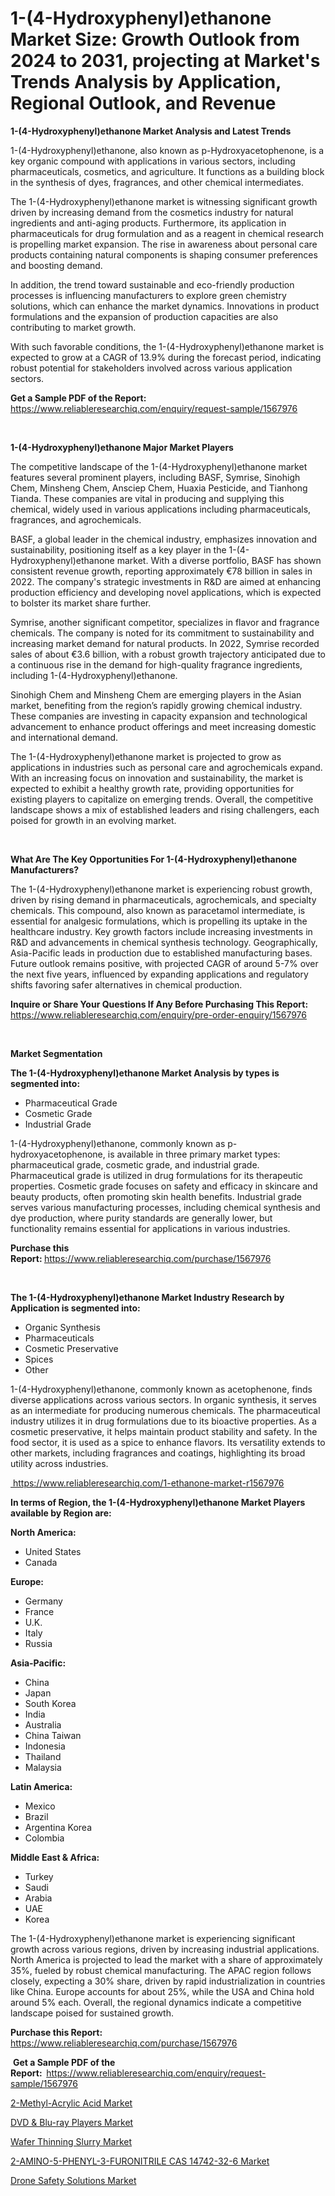 <p><h1>1-(4-Hydroxyphenyl)ethanone Market Size: Growth Outlook from 2024 to 2031, projecting at Market's Trends Analysis by Application, Regional Outlook, and Revenue</h1></p><p><strong>1-(4-Hydroxyphenyl)ethanone Market Analysis and Latest Trends</strong></p>
<p><p>1-(4-Hydroxyphenyl)ethanone, also known as p-Hydroxyacetophenone, is a key organic compound with applications in various sectors, including pharmaceuticals, cosmetics, and agriculture. It functions as a building block in the synthesis of dyes, fragrances, and other chemical intermediates. </p><p>The 1-(4-Hydroxyphenyl)ethanone market is witnessing significant growth driven by increasing demand from the cosmetics industry for natural ingredients and anti-aging products. Furthermore, its application in pharmaceuticals for drug formulation and as a reagent in chemical research is propelling market expansion. The rise in awareness about personal care products containing natural components is shaping consumer preferences and boosting demand.</p><p>In addition, the trend toward sustainable and eco-friendly production processes is influencing manufacturers to explore green chemistry solutions, which can enhance the market dynamics. Innovations in product formulations and the expansion of production capacities are also contributing to market growth. </p><p>With such favorable conditions, the 1-(4-Hydroxyphenyl)ethanone market is expected to grow at a CAGR of 13.9% during the forecast period, indicating robust potential for stakeholders involved across various application sectors.</p></p>
<p><strong>Get a Sample PDF of the Report:&nbsp;</strong> <a href="https://www.reliableresearchiq.com/enquiry/request-sample/1567976">https://www.reliableresearchiq.com/enquiry/request-sample/1567976</a></p>
<p>&nbsp;</p>
<p><strong>1-(4-Hydroxyphenyl)ethanone Major Market Players</strong></p>
<p><p>The competitive landscape of the 1-(4-Hydroxyphenyl)ethanone market features several prominent players, including BASF, Symrise, Sinohigh Chem, Minsheng Chem, Ansciep Chem, Huaxia Pesticide, and Tianhong Tianda. These companies are vital in producing and supplying this chemical, widely used in various applications including pharmaceuticals, fragrances, and agrochemicals.</p><p>BASF, a global leader in the chemical industry, emphasizes innovation and sustainability, positioning itself as a key player in the 1-(4-Hydroxyphenyl)ethanone market. With a diverse portfolio, BASF has shown consistent revenue growth, reporting approximately €78 billion in sales in 2022. The company's strategic investments in R&D are aimed at enhancing production efficiency and developing novel applications, which is expected to bolster its market share further.</p><p>Symrise, another significant competitor, specializes in flavor and fragrance chemicals. The company is noted for its commitment to sustainability and increasing market demand for natural products. In 2022, Symrise recorded sales of about €3.6 billion, with a robust growth trajectory anticipated due to a continuous rise in the demand for high-quality fragrance ingredients, including 1-(4-Hydroxyphenyl)ethanone.</p><p>Sinohigh Chem and Minsheng Chem are emerging players in the Asian market, benefiting from the region’s rapidly growing chemical industry. These companies are investing in capacity expansion and technological advancement to enhance product offerings and meet increasing domestic and international demand.</p><p>The 1-(4-Hydroxyphenyl)ethanone market is projected to grow as applications in industries such as personal care and agrochemicals expand. With an increasing focus on innovation and sustainability, the market is expected to exhibit a healthy growth rate, providing opportunities for existing players to capitalize on emerging trends. Overall, the competitive landscape shows a mix of established leaders and rising challengers, each poised for growth in an evolving market.</p></p>
<p>&nbsp;</p>
<p><strong>What Are The Key Opportunities For 1-(4-Hydroxyphenyl)ethanone Manufacturers?</strong></p>
<p><p>The 1-(4-Hydroxyphenyl)ethanone market is experiencing robust growth, driven by rising demand in pharmaceuticals, agrochemicals, and specialty chemicals. This compound, also known as paracetamol intermediate, is essential for analgesic formulations, which is propelling its uptake in the healthcare industry. Key growth factors include increasing investments in R&D and advancements in chemical synthesis technology. Geographically, Asia-Pacific leads in production due to established manufacturing bases. Future outlook remains positive, with projected CAGR of around 5-7% over the next five years, influenced by expanding applications and regulatory shifts favoring safer alternatives in chemical production.</p></p>
<p><strong>Inquire or Share Your Questions If Any Before Purchasing This Report:</strong> <a href="https://www.reliableresearchiq.com/enquiry/pre-order-enquiry/1567976">https://www.reliableresearchiq.com/enquiry/pre-order-enquiry/1567976</a></p>
<p>&nbsp;</p>
<p><strong>Market Segmentation</strong></p>
<p><strong>The 1-(4-Hydroxyphenyl)ethanone Market Analysis by types is segmented into:</strong></p>
<p><ul><li>Pharmaceutical Grade</li><li>Cosmetic Grade</li><li>Industrial Grade</li></ul></p>
<p><p>1-(4-Hydroxyphenyl)ethanone, commonly known as p-hydroxyacetophenone, is available in three primary market types: pharmaceutical grade, cosmetic grade, and industrial grade. Pharmaceutical grade is utilized in drug formulations for its therapeutic properties. Cosmetic grade focuses on safety and efficacy in skincare and beauty products, often promoting skin health benefits. Industrial grade serves various manufacturing processes, including chemical synthesis and dye production, where purity standards are generally lower, but functionality remains essential for applications in various industries.</p></p>
<p><strong>Purchase this Report:&nbsp;</strong><a href="https://www.reliableresearchiq.com/purchase/1567976">https://www.reliableresearchiq.com/purchase/1567976</a></p>
<p>&nbsp;</p>
<p><strong>The 1-(4-Hydroxyphenyl)ethanone Market Industry Research by Application is segmented into:</strong></p>
<p><ul><li>Organic Synthesis</li><li>Pharmaceuticals</li><li>Cosmetic Preservative</li><li>Spices</li><li>Other</li></ul></p>
<p><p>1-(4-Hydroxyphenyl)ethanone, commonly known as acetophenone, finds diverse applications across various sectors. In organic synthesis, it serves as an intermediate for producing numerous chemicals. The pharmaceutical industry utilizes it in drug formulations due to its bioactive properties. As a cosmetic preservative, it helps maintain product stability and safety. In the food sector, it is used as a spice to enhance flavors. Its versatility extends to other markets, including fragrances and coatings, highlighting its broad utility across industries.</p></p>
<p><a href="https://www.reliableresearchiq.com/1-ethanone-market-r1567976">&nbsp;https://www.reliableresearchiq.com/1-ethanone-market-r1567976</a></p>
<p><strong>In terms of Region, the 1-(4-Hydroxyphenyl)ethanone Market Players available by Region are:</strong></p>
<p>
    <p> <strong> North America: </strong>
        <ul>
            <li>United States</li>
            <li>Canada</li>
        </ul>
        </p> 
    <p> <strong> Europe: </strong>
        <ul>
            <li>Germany</li>
            <li>France</li>
            <li>U.K.</li>
            <li>Italy</li>
            <li>Russia</li>
        </ul>
        </p> 
    <p> <strong> Asia-Pacific: </strong>
        <ul>
            <li>China</li>
            <li>Japan</li>
            <li>South Korea</li>
            <li>India</li>
            <li>Australia</li>
            <li>China Taiwan</li>
            <li>Indonesia</li>
            <li>Thailand</li>
            <li>Malaysia</li>
        </ul>
        </p> 
    <p> <strong> Latin America: </strong>
        <ul>
            <li>Mexico</li>
            <li>Brazil</li>
            <li>Argentina Korea</li>
            <li>Colombia</li>
        </ul>
        </p> 
    <p> <strong> Middle East & Africa: </strong>
        <ul>
            <li>Turkey</li>
            <li>Saudi</li>
            <li>Arabia</li>
            <li>UAE</li>
            <li>Korea</li>
        </ul>
    </p>
    </p>
<p><p>The 1-(4-Hydroxyphenyl)ethanone market is experiencing significant growth across various regions, driven by increasing industrial applications. North America is projected to lead the market with a share of approximately 35%, fueled by robust chemical manufacturing. The APAC region follows closely, expecting a 30% share, driven by rapid industrialization in countries like China. Europe accounts for about 25%, while the USA and China hold around 5% each. Overall, the regional dynamics indicate a competitive landscape poised for sustained growth.</p></p>
<p><strong>Purchase this Report: </strong><a href="https://www.reliableresearchiq.com/purchase/1567976">https://www.reliableresearchiq.com/purchase/1567976</a></p>
<p>&nbsp;<strong>Get a Sample PDF of the Report:&nbsp;&nbsp;</strong><a href="https://www.reliableresearchiq.com/enquiry/request-sample/1567976">https://www.reliableresearchiq.com/enquiry/request-sample/1567976</a></p>
<p><strong></strong></p>
<p><p><a href="https://github.com/MelgarBasny/Market-Research-Report-List-1/blob/main/2-methyl-acrylic-acid-market.md">2-Methyl-Acrylic Acid Market</a></p><p><a href="https://medium.com/@suriibu864/global-dvd-blu-ray-players-market-by-product-type-by-application-by-region-and-companies-ce9c9320ab55">DVD & Blu-ray Players Market</a></p><p><a href="https://issuu.com/reportprime-2/docs/wafer-thinning-slurry-market-size-2_a9162cbf68ea2a">Wafer Thinning Slurry Market</a></p><p><a href="https://medium.com/@suriibu864/2-amino-5-phenyl-3-furonitrile-cas-14742-32-6-industry-analysis-report-its-market-size-share-41055899436f?postPublishedType=repub">2-AMINO-5-PHENYL-3-FURONITRILE CAS 14742-32-6 Market</a></p><p><a href="https://issuu.com/reportprime-2/docs/drone-safety-solutions-market-size-_74aa26e99303b7">Drone Safety Solutions Market</a></p></p>